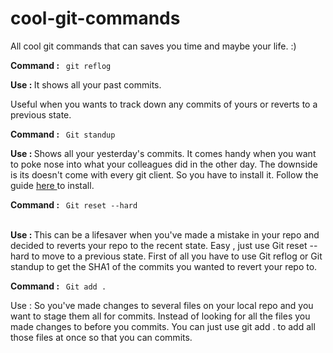 # cool-git-commands
All cool git commands that can saves you time and maybe your life. :)


<b> Command : </b> <code> git reflog </code> </br> 


<p> <b> Use : </b> It shows all your past commits. 

Useful when you wants to track down any commits of yours or reverts to a previous state. </p>


<b> Command : </b> <code> Git standup </code> </br>


<p> <b> Use : </b> Shows all your yesterday's commits. It comes handy when you want to poke nose into what your colleagues did in the other day. The downside is its doesn't come with every git client. So you have to install it. Follow the guide <a href="https://github.com/kamranahmedse/git-standup"> here </a> to install. </p>


<b> Command : </b> <code> Git reset --hard <your past commit SHA1> </code> </br> 

<p> <b>  Use : </b> This can be a lifesaver when you've made  a mistake in  your repo and decided to reverts your repo to the recent state. Easy , just use <italic> Git reset --hard <Your past commits SHA1> </italic> to move to a previous state. First of all you have to use <italic> Git reflog </italic> or <italic> Git standup </italic> to get the SHA1 of the commits you wanted to revert your repo to. </p> 


<b> Command : </b> <code> Git add . </code> </br> 

<p> </b> Use : </b> So you've made changes to several files on your local repo and you want to stage them all for commits. Instead of looking for all the files you made changes to before you commits. You can just use <italic> git add . </italic> to add all those files at once so that you can commits. </p>